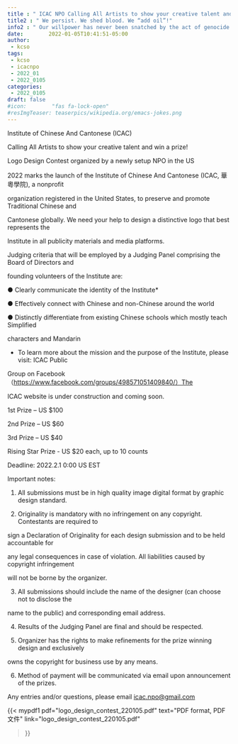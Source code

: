 ```yaml
---
title : " ICAC NPO Calling All Artists to show your creative talent and win a prize! "
title2 : " We persist. We shed blood. We “add oil”!"
info2 : " Our willpower has never been snatched by the act of genocide."
date:        2022-01-05T10:41:51-05:00
author:
 - kcso
tags:
 - kcso
 - icacnpo
 - 2022_01
 - 2022_0105
categories:
 - 2022_0105
draft: false
#icon:        "fas fa-lock-open"
#resImgTeaser: teaserpics/wikipedia.org/emacs-jokes.png
---
```



Institute of Chinese And Cantonese (ICAC)

Calling All Artists to show your creative talent and win a prize!

Logo Design Contest organized by a newly setup NPO in the US

2022 marks the launch of the Institute of Chinese And Cantonese (ICAC, 華粵學院), a nonprofit

organization registered in the United States, to preserve and promote Traditional Chinese and

Cantonese globally. We need your help to design a distinctive logo that best represents the

Institute in all publicity materials and media platforms.

Judging criteria that will be employed by a Judging Panel comprising the Board of Directors and

founding volunteers of the Institute are:

● Clearly communicate the identity of the Institute*

● Effectively connect with Chinese and non-Chinese around the world

● Distinctly differentiate from existing Chinese schools which mostly teach Simplified

characters and Mandarin

* To learn more about the mission and the purpose of the Institute, please visit: ICAC Public

Group on Facebook（https://www.facebook.com/groups/498571051409840/）The

ICAC website is under construction and coming soon.

1st Prize – US $100

2nd Prize – US $60

3rd Prize – US $40

Rising Star Prize - US $20 each, up to 10 counts

Deadline: 2022.2.1 0:00 US EST

Important notes:

1. All submissions must be in high quality image digital format by graphic design standard.

2. Originality is mandatory with no infringement on any copyright. Contestants are required to

sign a Declaration of Originality for each design submission and to be held accountable for

any legal consequences in case of violation. All liabilities caused by copyright infringement

will not be borne by the organizer.

3. All submissions should include the name of the designer (can choose not to disclose the

name to the public) and corresponding email address.

4. Results of the Judging Panel are final and should be respected.

5. Organizer has the rights to make refinements for the prize winning design and exclusively

owns the copyright for business use by any means.

6. Method of payment will be communicated via email upon announcement of the prizes.

Any entries and/or questions, please email icac.npo@gmail.com

{{< mypdf1 pdf="logo_design_contest_220105.pdf"
text="PDF format, PDF 文件"
link="logo_design_contest_220105.pdf"
>}}

